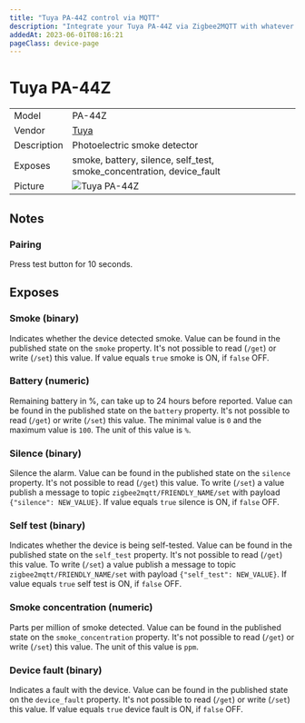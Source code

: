 ```yaml
---
title: "Tuya PA-44Z control via MQTT"
description: "Integrate your Tuya PA-44Z via Zigbee2MQTT with whatever smart home infrastructure you are using without the vendor's bridge or gateway."
addedAt: 2023-06-01T08:16:21
pageClass: device-page
---
```


<!-- !!!! -->
<!-- ATTENTION: This file is auto-generated through docgen! -->
<!-- You can only edit the "Notes"-Section between the two comment lines "Notes BEGIN" and "Notes END". -->
<!-- Do not use h1 or h2 heading within "## Notes"-Section. -->
<!-- !!!! -->

# Tuya PA-44Z

|     |     |
|-----|-----|
| Model | PA-44Z  |
| Vendor  | [Tuya](/supported-devices/#v=Tuya)  |
| Description | Photoelectric smoke detector |
| Exposes | smoke, battery, silence, self_test, smoke_concentration, device_fault |
| Picture | ![Tuya PA-44Z](https://www.zigbee2mqtt.io/images/devices/PA-44Z.png) |


<!-- Notes BEGIN: You can edit here. Add "## Notes" headline if not already present. -->
## Notes

### Pairing
Press test button for 10 seconds.
<!-- Notes END: Do not edit below this line -->




## Exposes

### Smoke (binary)
Indicates whether the device detected smoke.
Value can be found in the published state on the `smoke` property.
It's not possible to read (`/get`) or write (`/set`) this value.
If value equals `true` smoke is ON, if `false` OFF.

### Battery (numeric)
Remaining battery in %, can take up to 24 hours before reported.
Value can be found in the published state on the `battery` property.
It's not possible to read (`/get`) or write (`/set`) this value.
The minimal value is `0` and the maximum value is `100`.
The unit of this value is `%`.

### Silence (binary)
Silence the alarm.
Value can be found in the published state on the `silence` property.
It's not possible to read (`/get`) this value.
To write (`/set`) a value publish a message to topic `zigbee2mqtt/FRIENDLY_NAME/set` with payload `{"silence": NEW_VALUE}`.
If value equals `true` silence is ON, if `false` OFF.

### Self test (binary)
Indicates whether the device is being self-tested.
Value can be found in the published state on the `self_test` property.
It's not possible to read (`/get`) this value.
To write (`/set`) a value publish a message to topic `zigbee2mqtt/FRIENDLY_NAME/set` with payload `{"self_test": NEW_VALUE}`.
If value equals `true` self test is ON, if `false` OFF.

### Smoke concentration (numeric)
Parts per million of smoke detected.
Value can be found in the published state on the `smoke_concentration` property.
It's not possible to read (`/get`) or write (`/set`) this value.
The unit of this value is `ppm`.

### Device fault (binary)
Indicates a fault with the device.
Value can be found in the published state on the `device_fault` property.
It's not possible to read (`/get`) or write (`/set`) this value.
If value equals `true` device fault is ON, if `false` OFF.

